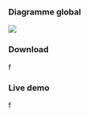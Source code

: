 ### Diagramme global

![](\\stu.net.fr.ch\perso$\Users\HaymozN\Documents\ShareX\Screenshots\2023-03\WINWORD_Mw2XWiLNm1.png)

### Download

f

### Live demo

f


